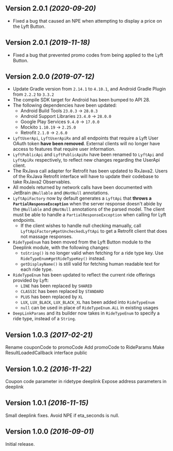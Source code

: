 Version 2.0.1 *(2020-09-20)*
----------------------------
* Fixed a bug that caused an NPE when attempting to display a price on the Lyft Button.

Version 2.0.1 *(2019-11-18)*
----------------------------
* Fixed a bug that prevented promo codes from being applied to the Lyft Button.

Version 2.0.0 *(2019-07-12)*
----------------------------
* Update Gradle version from `2.14.1` to `4.10.1`, and Android Gradle Plugin from `2.2.2` to `3.3.2`
* The compile SDK target for Android has been bumped to API 28.
* The following dependencies have been updated:
  * Android Build Tools `23.0.3` -> `28.0.3`
  * Android Support Libraries `23.4.0` -> `28.0.0`
  * Google Play Services `9.4.0` -> `17.0.0`
  * Mockito `1.10.19` -> `2.25.0`
  * Retrofit `2.1.0` -> `2.6.0`
* `LyftUserApi`, `LyftUserApiRx` and all endpoints that require a Lyft User OAuth token **have been removed**. External clients will no longer have access to features that require user information.
* `LyftPublicApi` and `LyftPublicApiRx` have been renamed to `LyftApi` and `LyftApiRx` respectively, to reflect new changes regarding the UserApi client.
* The RxJava call adapter for Retrofit has been updated to RxJava2. Users of the RxJava Retrofit interface will have to update their codebase to take RxJava2 Observables.
* All models returned by network calls have been documented with JetBrain `@Nullable` and `@NotNull` annotations.
* `LyftApiFactory` now by default generates a `LyftApi` that **throws a `PartialResponseException`** when the server response doesn't abide by the `@Nullable` and `@NotNull` annotations of the parsed model. The client must be able to handle a `PartialResponseException` when calling for Lyft endpoints.
  * If the client wishes to handle null checking manually, call `LyftApiFactory#getUncheckedLyftApi` to get a Retrofit client that does not massage responses.
* `RideTypeEnum` has been moved from the Lyft Button module to the Deeplink module, with the following changes:
  * `toString()` is no longer valid when fetching for a ride type key. Use `RideTypeEnum#getRideTypeKey()` instead.
  * `getDisplayName()` is still valid for fetching human readable text for each ride type.
* `RideTypeEnum` has been updated to reflect the current ride offerings  provided by Lyft:
  * `LINE` has been replaced by `SHARED`
  * `CLASSIC` has been replaced by `STANDARD`
  * `PLUS` has been replaced by `XL`
  * `LUX`, `LUX_BLACK`, `LUX_BLACK_XL` has been added into `RideTypeEnum`
  * `null` can be used in place of `RideTypeEnum.ALL` in existing usages 
* `DeepLinkParams` and its builder now takes in `RideTypeEnum` to specify a ride type, instead of a `String`.

Version 1.0.3 *(2017-02-21)*
----------------------------
Rename couponCode to promoCode
Add promoCode to RideParams
Make ResultLoadedCallback interface public

Version 1.0.2 *(2016-11-22)*
----------------------------
Coupon code parameter in ridetype deeplink
Expose address parameters in deeplink

Version 1.0.1 *(2016-11-15)*
----------------------------
Small deeplink fixes.
Avoid NPE if eta_seconds is null.

Version 1.0.0 *(2016-09-01)*
----------------------------
Initial release.
